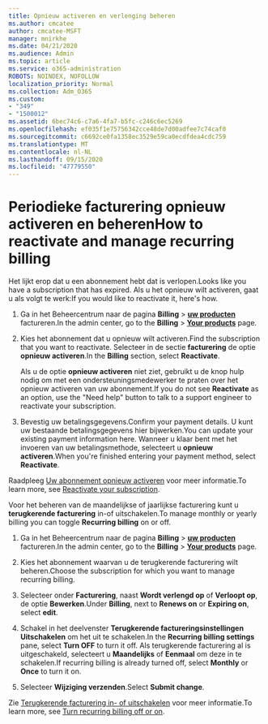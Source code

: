 ```yaml
---
title: Opnieuw activeren en verlenging beheren
ms.author: cmcatee
author: cmcatee-MSFT
manager: mnirkhe
ms.date: 04/21/2020
ms.audience: Admin
ms.topic: article
ms.service: o365-administration
ROBOTS: NOINDEX, NOFOLLOW
localization_priority: Normal
ms.collection: Adm_O365
ms.custom:
- "349"
- "1500012"
ms.assetid: 6bec74c6-c7a6-4fa7-b5fc-c246c6ec5269
ms.openlocfilehash: ef035f1e75756342cce48de7d00adfee7c74caf0
ms.sourcegitcommit: c6692ce0fa1358ec3529e59ca0ecdfdea4cdc759
ms.translationtype: MT
ms.contentlocale: nl-NL
ms.lasthandoff: 09/15/2020
ms.locfileid: "47779550"
---
```

# <a name="how-to-reactivate-and-manage-recurring-billing"></a><span data-ttu-id="e6331-102">Periodieke facturering opnieuw activeren en beheren</span><span class="sxs-lookup"><span data-stu-id="e6331-102">How to reactivate and manage recurring billing</span></span>

<span data-ttu-id="e6331-103">Het lijkt erop dat u een abonnement hebt dat is verlopen.</span><span class="sxs-lookup"><span data-stu-id="e6331-103">Looks like you have a subscription that has expired.</span></span> <span data-ttu-id="e6331-104">Als u het opnieuw wilt activeren, gaat u als volgt te werk:</span><span class="sxs-lookup"><span data-stu-id="e6331-104">If you would like to reactivate it, here's how.</span></span>
  
1. <span data-ttu-id="e6331-105">Ga in het Beheercentrum naar de pagina **Billing** \> **[uw producten](https://go.microsoft.com/fwlink/p/?linkid=842054)** factureren.</span><span class="sxs-lookup"><span data-stu-id="e6331-105">In the admin center, go to the **Billing** \> **[Your products](https://go.microsoft.com/fwlink/p/?linkid=842054)** page.</span></span>

2. <span data-ttu-id="e6331-106">Kies het abonnement dat u opnieuw wilt activeren.</span><span class="sxs-lookup"><span data-stu-id="e6331-106">Find the subscription that you want to reactivate.</span></span> <span data-ttu-id="e6331-107">Selecteer in de sectie **facturering** de optie  **opnieuw activeren**.</span><span class="sxs-lookup"><span data-stu-id="e6331-107">In the **Billing** section, select  **Reactivate**.</span></span>

    <span data-ttu-id="e6331-108">Als u de optie **opnieuw activeren** niet ziet, gebruikt u de knop hulp nodig om met een ondersteuningsmedewerker te praten over het opnieuw activeren van uw abonnement.</span><span class="sxs-lookup"><span data-stu-id="e6331-108">If you do not see **Reactivate** as an option, use the "Need help" button to talk to a support engineer to reactivate your subscription.</span></span>

3. <span data-ttu-id="e6331-109">Bevestig uw betalingsgegevens.</span><span class="sxs-lookup"><span data-stu-id="e6331-109">Confirm your payment details.</span></span> <span data-ttu-id="e6331-110">U kunt uw bestaande betalingsgegevens hier bijwerken.</span><span class="sxs-lookup"><span data-stu-id="e6331-110">You can update your existing payment information here.</span></span> <span data-ttu-id="e6331-111">Wanneer u klaar bent met het invoeren van uw betalingsmethode, selecteert u **opnieuw activeren**.</span><span class="sxs-lookup"><span data-stu-id="e6331-111">When you're finished entering your payment method, select **Reactivate**.</span></span>

<span data-ttu-id="e6331-112">Raadpleeg [Uw abonnement opnieuw activeren](https://docs.microsoft.com/microsoft-365/commerce/subscriptions-and-billing/reactivate-your-subscription) voor meer informatie.</span><span class="sxs-lookup"><span data-stu-id="e6331-112">To learn more, see [Reactivate your subscription](https://docs.microsoft.com/microsoft-365/commerce/subscriptions-and-billing/reactivate-your-subscription).</span></span> 

<span data-ttu-id="e6331-113">Voor het beheren van de maandelijkse of jaarlijkse facturering kunt u **terugkerende facturering** in-of uitschakelen.</span><span class="sxs-lookup"><span data-stu-id="e6331-113">To manage monthly or yearly billing you can toggle **Recurring billing** on or off.</span></span>
  
1. <span data-ttu-id="e6331-114">Ga in het Beheercentrum naar de pagina **Billing** \> **[uw producten](https://go.microsoft.com/fwlink/p/?linkid=842054)** factureren.</span><span class="sxs-lookup"><span data-stu-id="e6331-114">In the admin center, go to the **Billing** \> **[Your products](https://go.microsoft.com/fwlink/p/?linkid=842054)** page.</span></span>

2. <span data-ttu-id="e6331-115">Kies het abonnement waarvan u de terugkerende facturering wilt beheren.</span><span class="sxs-lookup"><span data-stu-id="e6331-115">Choose the subscription for which you want to manage recurring billing.</span></span>

3. <span data-ttu-id="e6331-116">Selecteer onder **Facturering**, naast **Wordt verlengd op** of **Verloopt op**, de optie **Bewerken**.</span><span class="sxs-lookup"><span data-stu-id="e6331-116">Under **Billing**, next to **Renews on** or **Expiring on**, select **edit**.</span></span>

4. <span data-ttu-id="e6331-117">Schakel in het deelvenster **Terugkerende factureringsinstellingen** **Uitschakelen** om het uit te schakelen.</span><span class="sxs-lookup"><span data-stu-id="e6331-117">In the **Recurring billing settings** pane, select **Turn OFF** to turn it off.</span></span> <span data-ttu-id="e6331-118">Als terugkerende facturering al is uitgeschakeld, selecteert u **Maandelijks** of **Eenmaal** om deze in te schakelen.</span><span class="sxs-lookup"><span data-stu-id="e6331-118">If recurring billing is already turned off, select **Monthly** or **Once** to turn it on.</span></span>

5. <span data-ttu-id="e6331-119">Selecteer **Wijziging verzenden**.</span><span class="sxs-lookup"><span data-stu-id="e6331-119">Select **Submit change**.</span></span>

<span data-ttu-id="e6331-120">Zie [Terugkerende facturering in- of uitschakelen](https://docs.microsoft.com/microsoft-365/commerce/subscriptions/renew-your-subscription#turn-recurring-billing-off-or-on) voor meer informatie.</span><span class="sxs-lookup"><span data-stu-id="e6331-120">To learn more, see [Turn recurring billing off or on](https://docs.microsoft.com/microsoft-365/commerce/subscriptions/renew-your-subscription#turn-recurring-billing-off-or-on).</span></span>